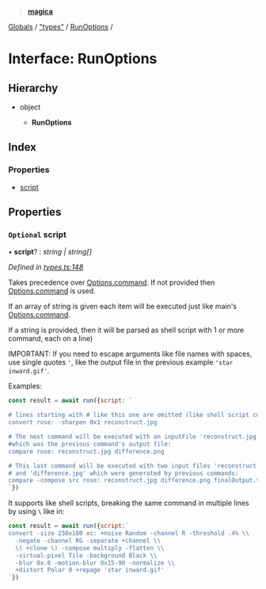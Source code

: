 > **[magica](../README.md)**

[Globals](../README.md) / ["types"](../modules/_types_.md) / [RunOptions](_types_.runoptions.md) /

# Interface: RunOptions

## Hierarchy

* object

  * **RunOptions**

## Index

### Properties

* [script](_types_.runoptions.md#optional-script)

## Properties

### `Optional` script

• **script**? : *string | string[]*

*Defined in [types.ts:148](https://github.com/cancerberoSgx/magica/blob/5aa0082/src/types.ts#L148)*

Takes precedence over [Options.command](_types_.options.md#command). If not provided then  [Options.command](_types_.options.md#command) is used.

If an array of string is given each item will be executed just like main's [Options.command](_types_.options.md#command).

If a string is provided, then it will be parsed as shell script with 1 or more command, each on a line)

IMPORTANT: If you need to escape arguments like file names with spaces, use single quotes `'`, like the
output file in the previous example `'star inward.gif'`.

Examples:

```js
const result = await run({script: `

# lines starting with # like this one are omitted (like shell script comments)
convert rose: -sharpen 0x1 reconstruct.jpg

# The next command will be executed with an inputFile 'reconstruct.jpg'
#which was the previous command's output file:
compare rose: reconstruct.jpg difference.png

# This last command will be executed with two input files 'reconstruct.jpg'
# and 'difference.jpg' which were generated by previous commands:
compare -compose src rose: reconstruct.jpg difference.png finalOutput.tiff
`})
```

It supports like shell scripts, breaking the same command in multiple lines by using `\` like in:

```js
const result = await run({script:`
convert -size 250x100 xc: +noise Random -channel R -threshold .4% \\
  -negate -channel RG -separate +channel \\
  \( +clone \) -compose multiply -flatten \\
  -virtual-pixel Tile -background Black \\
  -blur 0x.6 -motion-blur 0x15-90 -normalize \\
  +distort Polar 0 +repage 'star inward.gif'
`})
```